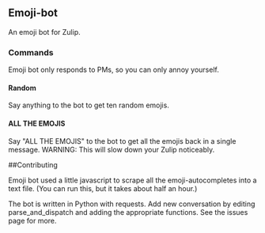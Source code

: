 ## Emoji-bot

An emoji bot for Zulip.

### Commands
Emoji bot only responds to PMs, so you can only annoy yourself.

#### Random
Say anything to the bot to get ten random emojis.

#### ALL THE EMOJIS
Say "ALL THE EMOJIS" to the bot to get all the emojis back in a single message.  WARNING: This will slow down your Zulip noticeably.


##Contributing

Emoji bot used a little javascript to scrape all the emoji-autocompletes into a text file. (You can run this, but it takes about half an hour.)

The bot is written in Python with requests.  Add new conversation by editing parse_and_dispatch and adding the appropriate functions.  See the issues page for more.
